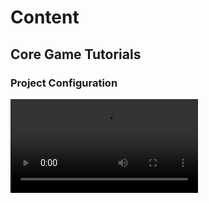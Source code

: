 # Content

## Core Game Tutorials

### Project Configuration
<video src="https://youtu.be/MyH6Ddp60qg"/>


In this video you are shown how to configure a 2D project in Godot, and introduced to the various parts of the
interface.

### **Import image assets**

[https://youtu.be/J8wTFEexpBI](https://youtu.be/J8wTFEexpBI)

This link contains the images you'll need to start the clone of Space
Invaders: [2D Assets](https://drive.google.com/file/d/10LKQkemkH1q27rAZUYc9Sa900K2EIZi9/view?usp=sharing)

### Main menu - Initial

[https://youtu.be/DyaKLWr502M](https://youtu.be/DyaKLWr502M)

#### Part 1 - Main Menu Setup

In this video, you'll see how to configure the project window size and colour as well as start the layout of the menu.

You'll see how to add images into the scene as well as a label, with a brief introduction on how to layout these items.

[https://youtu.be/CBA3sxDbgog](https://youtu.be/CBA3sxDbgog)

#### Main Menu Buttons

This video focuses on the Buttons the title scene. You'll see how to create the buttons, and modify the fonts to match
the title font, and then change the font of all the buttons to a new font.

## Buttons

### Main Menu Buttons Functionality

[https://youtu.be/QH_5xVreQ-w](https://youtu.be/QH_5xVreQ-w)

In this video, you're shown one way of changing between scenes.

You're shown a number of aspects to the process:

- Creating the new Scene
- Creating scripts for the buttons to store the scene names
- Reusing the script between buttons and scenes
- Writing a script to manage all the buttons in the scene
- Parts of programming, such as loops, functions and arrays.

The code used in this video is:


```python
extends Control

# Called when the node enters the scene tree for the first time.
func _ready():
    for button in $"Menu/Menu Buttons/Buttons".get_children():
        button.connect("pressed", self, "_on_Button_pressed", [button.scene_to_load])

func _on_Button_pressed(scene_to_load):
    print("Changing Scene...")
    print(scene_to_load)
    get_tree().change_scene(scene_to_load)
```
{collapsible="true" collapsed-title="TitleScene.gd"}


```python
extends Button

export(String) var scene_to_load
```
{collapsible="true" collapsed-title="ButtonScript.gd"}



```python
extends Control

# Called when the node enters the scene tree for the first time.
func _ready():
    for button in $"Layout/Main/Buttons/GameScenes".get_children():
        button.connect("pressed", self, "_on_Button_Pressed", [button.scene_to_load])

func _on_Button_Pressed(scene_to_load):
    print(scene_to_load)
    get_tree().change_scene(scene_to_load)
```
{collapsible="true" collapsed-title="MainGame.gd"}

## Gameplay

### Game Play

[https://www.youtube.com/watch?v=nQfOhc6jumE](https://www.youtube.com/watch?v=nQfOhc6jumE)

This video shows the process of designing and coding the fundamental gameplay of space invaders.

### Border Containment

[https://youtu.be/ef0R6-4viOA](https://youtu.be/ef0R6-4viOA)

In this video, you're shown how to create (invisible) borders on the left and right of the screen using Area2D nodes,
and assigning them groups.

Then, the player object is modified to add it's own Area2D so that you can detect collisions between the object and the
newly created borders.

Finally, you're shown the code to restrict the player to the playing area between the two borders.

### Global Variables & Bullets

[https://youtu.be/cYXn_vcRRTk](https://youtu.be/cYXn_vcRRTk)

In this video you're shown how to create global variables. Global Variables can be accessed (used) by any script
throughout the entire project, from any script. This can be used to keep track of many variables needed throughout the
project, such as the high score, or in the case of this video - the limiting the number of bullets on screen at once.

bullet.gd

```
extends KinematicBody2D

var speed = 500

# Called when the node enters the scene tree for the first time.
func _ready():
    GlobalVariables.bulletInstanceCount += 1
    set_physics_process(true)

func _physics_process(delta):
    var collidedObject = move_and_collide(Vector2(0, -speed*delta))
    if (collidedObject):
        #print(collidedObject.collider.name)
        if "Enemy" in collidedObject.collider.name:
            collidedObject.get_collider().queue_free()
        
            
        
        queue_free()
        GlobalVariables.bulletInstanceCount -= 1
```

## Enemies

### Enemy Group Movement

[https://youtu.be/Hav91wHl3JA](https://youtu.be/Hav91wHl3JA)

In this video, you're shown how to group the enemy instances together and script them to "bounce" off the sides of the
game window when the first collision occurs.

- Enemies.gd

```python
extends Node2D

var speed = -200

func _ready():
    set_physics_process(true)
    
    
func _physics_process(delta):
    global_position.x += speed * delta
```

### Enemies Firing

[https://youtu.be/9XiSX3SM428](https://youtu.be/9XiSX3SM428)

In this first video, you're shown the configuration of the enemy bullets, and walked through the changes that need to be
made to the `global.gd`, `enemy.gd` scripts and the creation of the `enemy-bullets.gd` script.

Bullet-enemy.gd

```
extends KinematicBody2D

var speed = 500

# Called when the node enters the scene tree for the first time.
func _ready():
    GlobalVariables.enemyBulletInstanceCount += 1
    set_physics_process(true)

func _physics_process(delta):
    var collidedObject = move_and_collide(Vector2(0, +speed*delta*0.4))
    if (collidedObject):
        #print("Enemy collide: ",collidedObject.collider.name)
        if "Enemy" in collidedObject.collider.name:
            pass
            #collidedObject.get_collider().queue_free() #Don't kill the enemies.
        else:
            queue_free()
            GlobalVariables.enemyBulletInstanceCount -= 1
            print("Enemy Bullets: ", GlobalVariables.enemyBulletInstanceCount)
```

Enemy.gd

```
extends KinematicBody2D

var bullet = preload("res://Bullet-Enemy/Bullet-Enemy.tscn")

    
func _ready():
    $Area2D.connect("area_entered", self, "_colliding")
    

func _colliding(area):
    if area.is_in_group("right"):
        #print("emenies collide right")
        get_parent().global_position.y += 10
        get_parent().speed = -200
    if area.is_in_group("left"):
        #print("emenies collide left")
        get_parent().global_position.y += 10
        get_parent().speed = 200

func _process(delta):
#	while (true):
    var rng = RandomNumberGenerator.new()
    rng.randomize()
    var my_random_number = rng.randf_range(2.0, 30.0)
    #print("time: ",my_random_number)
    yield(get_tree().create_timer(my_random_number), "timeout")
    if GlobalVariables.enemyBulletInstanceCount < 5:
        var bulletInstance = bullet.instance()
        
        bulletInstance.position = Vector2(global_position.x, global_position.y+20)
        get_tree().get_root().add_child(bulletInstance)
```

Global.gd

```
extends Node

var bulletInstanceCount = 0 # Keeps track of how many bullet instances are current
var enemyBulletInstanceCount = 0
```

## Project Finalisation

### Quit Game Application

[https://youtu.be/eNWupsu4DWI](https://youtu.be/eNWupsu4DWI)

This video shows how to modify the main menu to include a quit button. With a bonus debugging session at the end!


> FYI, there is no audio on this video
> {style="tip"}

## Audio

[https://youtu.be/wKs7a6RBfaw](https://youtu.be/wKs7a6RBfaw)

In this video you're shown how to add background music in a scene and also "event-based" music - in this case, adding
sound to the firing of bullets.

## High Score System

### High Score

To store high scores the data needs to be saved to the local drive - this is known as persistent data (the data persists
even if the application is not running).

Before implementing any form of persistent data, the exact data that needs to be save must be determined. The points
where the data is loaded from and saved to the local drive must be decided.

Your application must also be prepared for attempting to load the data, however it doesn’t exist at that time - such as
when the application is run for the first time.

Godot has an inbuilt system to save data and nodes to the local drive, however this tutorial will focus on only saving
and loading the previous high scores.

Before implementing persistent data, there are a few topics to understand - where the user data is stored and
serialisation.

### Godot User Data

Most file access performed in Godot begins with `res://` (e.g. `res://Menu/Menu.tscn`), which refers to the project root
folder (the folder containing `project.godot`). A file path starting with `res://` looks for the file relative to that
root folder.

User data uses the `user://` prefix which points to a different folder which is not in the project folder.

> The`user://`prefix points to a different directory on the user's device. On mobile and consoles, this path is unique
> to the project. On desktop, the engine stores user files in:
`~/.local/share/godot/app_userdata/[project_name]` on
> Linux,`~/Library/Application Support/Godot/app_userdata/[project_name]` on macOS (since Catalina)
> and  APPDATA \Godot\app_userdata\[project_name] on Windows.
[https://docs.godotengine.org/en/stable/tutorials/io/data_paths.html](https://docs.godotengine.org/en/stable/tutorials/io/data_paths.html)
>
{style="note"}

### Serialisation

Serialisation is the process of preparing data and objects to save to disk or transmitted.

### Testing!

Testing the high score system and the saving and loading of data can be frustrating as the tester needs to try for
different scores to ensure that the rank order is correct.

One method for improving this process is to add a cheat code into the game.

For instance, in the `Player.gd` script, the script can be updated to check if the user presses the Up key. If so, this
changes the scene straight to the win scene.s

![Screen Shot 2022-04-30 at 11.34.35 pm.png](Screen_Shot_2022-04-30_at_11.34.35_pm.png)

Code

```python
if Input.is_action_pressed("ui_up"):
        get_tree().change_scene("res://WinScene.tscn")
```

## High Scores

Currently, the game may have a simple scoring system, with only the currentScore being used.

This will be expanded upon by implementing not only a highScore variable as shown, but also the top 3 scores, as well as
the current players score.


> Note: the players name is not within the scope of the tutorial at this stage. If you wish to implement this, you will
> need to track the names as well, collecting the data within your game.
> {style="note"}

```python
var scoringInformation = {
	"currentScore": 0,
	"currentPlayer": "User",
	"highScore": 0,
	"highScorePlayersName" : "Winner"
}
```

### Global.gd

Start by expanding `scoringInformation` to track the first, second and third top scores. This is done in Global.gd.

The starting values for each can be 0. As each player completes the game, their score will be compared to the top score,
and if greater, then shift the values down.

This is implemented through an array. The first element is the highest score, and down from there.

```python
var scoringInformation = {
	"currentScore": 0,
	"currentPlayer": "User",
	"highScores": [0,0,0],
	"highScorePlayersName" : "Winner"
}
```

### Win Scene

When the player wins the game, the Win Scene is loaded. It will be at this point that their score (stored
in `scoringInformation`) will be compared to the high scores.

If your win Scene doesn’t have a script attached

Add a script to the root node by right-clicking on it and choosing Attach Script. Choose the default settings.

![Screen Shot 2022-04-30 at 10.22.57 pm.png](Screen_Shot_2022-04-30_at_10.22.57_pm.png)

Remove the unnecessary code, leaving only the extends command on the first line, and `func _ready()` function.

![Screen Shot 2022-04-30 at 10.24.59 pm.png](Screen_Shot_2022-04-30_at_10.24.59_pm.png)

Update the _ready() function to store the current players score into the array in the correct position, if necessary.

![Screen Shot 2022-04-30 at 11.20.04 pm.png](Screen_Shot_2022-04-30_at_11.20.04_pm.png)


```python
func _ready():
    # Sorts the array
    GlobalVariables.scoringInformation["highScores"].sort()
    
    # Searches the array for the value, or the position in the array where it will "fit".
    var highScorePosition = GlobalVariables.scoringInformation["highScores"].bsearch(GlobalVariables.scoringInformation["currentScore"], true)
    print("position #", highScorePosition)
    
    # Inserts the value into the array at the correct position.
    GlobalVariables.scoringInformation["highScores"].insert(highScorePosition, GlobalVariables.scoringInformation["currentScore"])
    
    # Removes the first (and lowest) score.
    GlobalVariables.scoringInformation["highScores"].remove(0)
    
    # Debugging.
    print(GlobalVariables.scoringInformation["highScores"])
```

The high score system has been implemented!

<include from="reusableContent.topic" element-id="commitPush"/>

## Persistent Data

In this tutorial, you’ll be shown how to save and load the `scoringInformation` dictionary.

> In this tutorial, only a small amount of data will be saved and loaded, so not a lot of focus on serialisation is done. However if the game requires saving more complex data, you will need to ensure this is done.
{style="tip"}

Open [Global.g](http://Global.gs)d and create a new global variable which sets the save file.

![Screen Shot 2022-05-01 at 12.24.52 am.png](Screen_Shot_2022-05-01_at_12.24.52_am.png)

Code

```python
var saveFile = "user://save.dat"
```

### Saving the data

To ensure it’s saved when it is updated, the saving of high score data can be done in the Win Scene.

Open `WinScene.gd` and create a new function called `saveData()`.

![Screen Shot 2022-05-01 at 12.20.42 am.png](Screen_Shot_2022-05-01_at_12.20.42_am.png)

Code

```python
func saveData():
```

Update `saveData()` to attempt to access the file name specified in `Global.gd` called `saveFile`. If there is no issues
with that file, it will write the scoringInformation dictionary to the file and close the connection.

![Screen Shot 2022-05-01 at 12.25.56 am.png](Screen_Shot_2022-05-01_at_12.25.56_am.png)

Code

```python
func saveData():
    var file = File.new()
    var error = file.open(GlobalVariables.saveFile, file.WRITE)
    if error == OK:
        file.store_var(GlobalVariables.scoringInformation)
        file.close()
        print("!!Data Saved!!")
    else :
        print("!!Data Not Saved!!")
```

Lastly, update the `_ready()` function to call the `saveData()` function.

![Screen Shot 2022-05-01 at 12.33.02 am.png](Screen_Shot_2022-05-01_at_12.33.02_am.png)

### Loading the Data

Open the main menu and look at the script for the scene - `Menu.gd`.

Update the `_ready()` function to load (or attempt to load) the saved data.

This code checks to see if the file exists first - applications don’t like attempting to open files that don’t exist.

If the file is there, it replaces the `scoringInformation` data that’s coded by default with the loaded data. If there
is any error, it just leaves the default values.

![Screen Shot 2022-05-01 at 12.34.49 am.png](Screen_Shot_2022-05-01_at_12.34.49_am.png)

Code

```python
var file = File.new()
    if file.file_exists(GlobalVariables.saveFile):
        var error = file.open(GlobalVariables.saveFile, File.READ)
        if error == OK:
            var player_data = file.get_var()
            file.close()
            GlobalVariables.scoringInformation = player_data
```

<include from="reusableContent.topic" element-id="commitPush"/>

## Bug or Feature?

There’s a bug with the saving and loading of `scoringInformation`. Did you notice? It’s got to do with currentScore -
it’s not resetting correctly and is saving the current score in the save file.


## Win & Lose Conditions

The Win and Lose conditions refer to the state of gameplay to determine whether the player “wins” the game or “loses”
the game. Those states are determined by the game itself and what occurs after is up to the developer.

Some examples could be:

- Win Condition
    - All enemies are killed
    - The door at the end of the level is opened
    - The player survives the night
    - etc.
- Lose Condition
    - The player’s health reaches 0.
    - The player runs out of ammunition.
    - etc.

In our clone of space invaders, the following conditions exist (at a minimum)

| Win Condition/s          | Lose Condition/s               |
|--------------------------|--------------------------------|
| All enemies are defeated | The timer reaches 0.           |
|                          | The player’s health reaches 0. |

### Win Condition

Expand each of the following to implement the different conditions.

#### All Enemies are Defeated

Open `MainGame.tscn`, and click on the “Open in Editor” button next to one of the individual enemy nodes.

![Screen Shot 2022-04-30 at 10.30.47 pm.png](Screen_Shot_2022-04-30_at_10.30.47_pm.png)

This opens the original scene to edit. All of the individual enemies in the game are based on this one scene.

With the root node selected, click on the Node tab, then click on Groups. Enter “enemy” and click Add.

![Screen Shot 2022-04-30 at 10.31.40 pm.png](Screen_Shot_2022-04-30_at_10.31.40_pm.png)

Save the scene. This adds this tag to each individual enemy.

Return to Main Game.

Open `MainGame.gd`, and in the `_process()` function, check if there are no more nodes with the tag enemy left. If there
are none, then go to the Win Scene.

```python
func _process(delta):
	$HUD/CurrentScore.text = str(GlobalVariables.scoringInformation["currentScore"])
	if get_tree().get_nodes_in_group("enemy").size() == 0:
		get_tree().change_scene("res://WinScene.tscn")
```

Change `res://WinScene.tscn` to link to the Win Scene in your project.

### Lose Condition

Expand each of the following to implement the different conditions.

#### The Timer Reaches 0

To implement this condition check, open the MainGame.gd script and look in the _ready() function.

![Screen Shot 2022-04-26 at 11.18.58 pm.png](Screen_Shot_2022-04-26_at_11.18.58_pm.png)

If Line 17 is reached, it outputs `Game Over` to the console, which means the timer has reached 0. This is where the
code will need to go to make it perform a function. Luckily the condition check has already been performed!

Create a New Scene through the `Scene` Menu

![Screen Shot 2022-04-26 at 11.21.23 pm.png](Screen_Shot_2022-04-26_at_11.21.23_pm.png)

Choose Node2D in the hierarchy tab to start the scene, and then Right Click on the Node2D and choose `Add Child Node`.

![Screen Shot 2022-04-26 at 11.21.40 pm.png](Screen_Shot_2022-04-26_at_11.21.40_pm.png)

Search for, and add, a VBoxContainer

![Screen Shot 2022-04-26 at 11.21.57 pm.png](Screen_Shot_2022-04-26_at_11.21.57_pm.png)

Rename the VboxContainer as Layout. Right click on that, and choose Add Child Node.

![Screen Shot 2022-04-26 at 11.22.15 pm.png](Screen_Shot_2022-04-26_at_11.22.15_pm.png)

This time, search for and add a Label

![Screen Shot 2022-04-26 at 11.22.25 pm.png](Screen_Shot_2022-04-26_at_11.22.25_pm.png)

Rename the Label as Heading, and then change the text attribute to “You Lost” or anything else appropriate.

![Screen Shot 2022-04-26 at 11.22.52 pm.png](Screen_Shot_2022-04-26_at_11.22.52_pm.png)

Now add a button as a child of the VboxContainer called Layout.

![Screen Shot 2022-04-26 at 11.23.21 pm.png](Screen_Shot_2022-04-26_at_11.23.21_pm.png)

Change the text to `Return to the Main Menu,` or anything else appropriate.

![Screen Shot 2022-04-26 at 11.23.42 pm.png](Screen_Shot_2022-04-26_at_11.23.42_pm.png)

Right-click on the button in the heirarchy and choose `Attach Script`.

![Screen Shot 2022-04-26 at 11.24.26 pm.png](Screen_Shot_2022-04-26_at_11.24.26_pm.png)

Don’t change any of the defaults and just click Create.

![Screen Shot 2022-04-26 at 11.24.32 pm.png](Screen_Shot_2022-04-26_at_11.24.32_pm.png)

With the button selected, switch to the Node tab as shown.

![Screen Shot 2022-04-26 at 11.23.57 pm.png](Screen_Shot_2022-04-26_at_11.23.57_pm.png)

Double click on the `pressed` signal.

![Screen Shot 2022-04-26 at 11.24.14 pm.png](Screen_Shot_2022-04-26_at_11.24.14_pm.png)

Don’t change anything here - just click `Connect`.

![Screen Shot 2022-04-26 at 11.24.49 pm.png](Screen_Shot_2022-04-26_at_11.24.49_pm.png)

Change the script to the code shown below.

```python
func _on_Button_pressed():
	get_tree().change_scene("res://Menu/Menu.tscn")
```

> Note that the `res://Menu/Menu.tscn` may need to be modified to match your project. It needs to be the path to *your* main menu scene.
{style="note"}

![Screen Shot 2022-04-26 at 11.25.18 pm.png](Screen_Shot_2022-04-26_at_11.25.18_pm.png)

![Screen Shot 2022-04-26 at 11.25.27 pm.png](Screen_Shot_2022-04-26_at_11.25.27_pm.png)

Save the Scene.

![Screen Shot 2022-04-26 at 11.25.45 pm.png](Screen_Shot_2022-04-26_at_11.25.45_pm.png)

Go back to MainMenu.gd and after the print("Game Over") code, you will need to add the following:

```python
get_tree().change_scene("res://LoseScene.tscn")
```

> Remember the scene linked will need to match *your* project. Change `res://LoseScene.tscn` to whatever you need to link it to the scene you just created.
{style="note"}

### The Player’s Health Reaches 0.

## User Interface Improvements

Create the Main Menu Interface.


### Main Menu

#### **Part 1 - Menu Setup**

[https://youtu.be/DyaKLWr502M](https://youtu.be/DyaKLWr502M)

In this video, you'll see how to configure the project window size and colour as well as start the layout of the menu.

You'll see how to add images into the scene as well as a label, with a brief introduction on how to layout these items.

#### **Part 2**

[https://youtu.be/CBA3sxDbgog](https://youtu.be/CBA3sxDbgog)

In this video, you'll create the "AppInfo" section of the title screen, including the version number, developer and high
score information.

You'll also learn briefly about "Size Flags" to layout the App Info section, expanding labels to fill additional space
on screen.

#### **Part 3**

[https://youtu.be/PxyPHJmNflI](https://youtu.be/PxyPHJmNflI)

This video focuses on the Buttons the title scene. You'll see how to create the buttons, and modify the fonts to match
the title font, and then change the font of all the buttons to a new font.

### Buttons Functionality

[https://youtu.be/QH_5xVreQ-w](https://youtu.be/QH_5xVreQ-w)

Code - TitleScene.gd

```python
extends Control

# Called when the node enters the scene tree for the first time.
func _ready():
    for button in $"Menu/Menu Buttons/Buttons".get_children():
        button.connect("pressed", self, "_on_Button_pressed", [button.scene_to_load])

func _on_Button_pressed(scene_to_load):
    print("Changing Scene...")
    print(scene_to_load)
    get_tree().change_scene(scene_to_load)
```

Code - ButtonScript.gd

```python
extends Button

export(String) var scene_to_load
```

Code - MainGame.gd

```python
extends Control

# Called when the node enters the scene tree for the first time.
func _ready():
    for button in $HUD.get_children():
        button.connect("pressed", self, "_on_Button_pressed", [button.scene_to_load])

func _on_Button_pressed(scene_to_load):
    print("Changing Scene...")
    print(scene_to_load)
    get_tree().change_scene(scene_to_load)
```

In this video, you're shown one way of changing between scenes.

You're shown a number of aspects to the process:

- Creating the new Scene
- Creating scripts for the buttons to store the scene names
- Reusing the script between buttons and scenes
- Writing a script to manage all the buttons in the scene
- Parts of programming, such as loops, functions and arrays.

## Options Implementation

### Scene Creation

With the Space Invaders project open, Create a new scene.

![Screen Shot 2022-04-29 at 12.55.39 pm.png](Screen_Shot_2022-04-29_at_12.55.39_pm.png)

When the choice appears, choose User Interface out of the four options.

> It is possible to also create it as a 2D Scene.
{style="note"}

![Screen Shot 2022-04-29 at 12.55.47 pm.png](Screen_Shot_2022-04-29_at_12.55.47_pm.png)

Rename the scene `OptionsMenu`.

![Screen Shot 2022-04-29 at 12.56.52 pm.png](Screen_Shot_2022-04-29_at_12.56.52_pm.png)

Add a VBoxContainer node as a child of `OptionsMenu`. Rename the node as `Layout`

![Screen Shot 2022-04-29 at 12.57.33 pm.png](Screen_Shot_2022-04-29_at_12.57.33_pm.png)

Create a CheckButton node as a child of Layout. Rename this to `RapidFireSelect`.

![Screen Shot 2022-04-29 at 12.58.40 pm.png](Screen_Shot_2022-04-29_at_12.58.40_pm.png)

Set the text property of this box to Rapid Fire.

![Screen Shot 2022-04-29 at 1.41.12 pm.png](Screen_Shot_2022-04-29_at_1.41.12_pm.png)

As another child of `Layout`, create a Button, renamed to `ReturnToMainMenu`.

![Screen Shot 2022-04-29 at 1.06.59 pm.png](Screen_Shot_2022-04-29_at_1.06.59_pm.png)

Set the text property of `ReturnToMainMenu` button to “Return to the Main Menu”

![Screen Shot 2022-04-29 at 1.34.08 pm.png](Screen_Shot_2022-04-29_at_1.34.08_pm.png)

Save the Scene as OptionsMenu, saving it in a folder called Options in the root of the project.

![Screen Shot 2022-04-29 at 1.00.48 pm.png](Screen_Shot_2022-04-29_at_1.00.48_pm.png)

At the end of this process, your Scene and FileSystem should appear similar to this.

![Screen Shot 2022-04-29 at 1.02.06 pm.png](Screen_Shot_2022-04-29_at_1.02.06_pm.png)

#### Button Functionality

To quickly add the functionality to the single `ReturnToMainMenu` button in the scene, you can add a function to run
with the button is pressed.

Right-click on the `ReturnToMainMenu` button and choose Attach Script.

![Screen Shot 2022-04-29 at 1.16.55 pm.png](Screen_Shot_2022-04-29_at_1.16.55_pm.png)

Leave the settings and just click Create.

![Screen Shot 2022-04-29 at 1.17.05 pm.png](Screen_Shot_2022-04-29_at_1.17.05_pm.png)

Leave the script for the moment, and select the `ReturnToMainMenu` button in the hierarchy. Change to the Node options
and double click on the Pressed() signal.

![Screen Shot 2022-04-29 at 1.11.17 pm.png](Screen_Shot_2022-04-29_at_1.11.17_pm.png)

The Connect a Signal to a Method dialog appears. Leave all the values as is, and click Connect. This will take you back
to the script with a new function created.

![Screen Shot 2022-04-29 at 1.20.55 pm.png](Screen_Shot_2022-04-29_at_1.20.55_pm.png)

Change the pass command to the code shown, Godot will assist you by showing a menu with all the scenes. Choose your Main
Menu scene from the list.

`get_tree().change_scene(`

![2022-04-29 13-22-37.2022-04-29 13_23_16.gif](2022-04-29_13-22-37.2022-04-29_13_23_16.gif)

#### Link from the Main Menu

Open the main menu scene.

![Screen Shot 2022-04-29 at 1.29.44 pm.png](Screen_Shot_2022-04-29_at_1.29.44_pm.png)

Right-Click on the `OptionsMenu.tscn` and choose Copy Path.

![Screen Shot 2022-04-29 at 1.28.38 pm.png](Screen_Shot_2022-04-29_at_1.28.38_pm.png)

Select the Options Button in the hierarchy and set the Scene To Load variable in the Inspector to the path to the
options menu.

![Screen Shot 2022-04-29 at 1.31.07 pm.png](Screen_Shot_2022-04-29_at_1.31.07_pm.png)

#### Test the Buttons

Run the project, and check to make sure you can navigate from the Main Menu to the Options menu and back again.

![2022-04-29 13-35-40.2022-04-29 13_36_03.gif](2022-04-29_13-35-40.2022-04-29_13_36_03.gif)

### Rapid Fire Implementation

#### Global Variable

Open Global.gd and create a new variable called rapidFire and set it to `false`.

```python
var rapidFire = false
```

Save the script.

![Screen Shot 2022-04-29 at 1.48.24 pm.png](Screen_Shot_2022-04-29_at_1.48.24_pm.png)

#### Options Menu functionality

Now that the scene has been created, successfully linked and the global variable set, it’s now time to implement the
Rapid Fire option.


> Remember: This can be done for any option that will be used throughout the game. For instance, this could be used to set the difficulty setting, audio volume etc.
{style="note"}

Open the OptionsMenu Scene.

Right click on RapidFireSelect and choose Attach Script.

![Screen Shot 2022-04-29 at 1.41.57 pm.png](Screen_Shot_2022-04-29_at_1.41.57_pm.png)

Leave the settings on the dialog box and choose Create.

You do not need to make any changes to the code at this stage.

![Screen Shot 2022-04-29 at 1.42.11 pm.png](Screen_Shot_2022-04-29_at_1.42.11_pm.png)

With the button selected, change to the Node view and double click on the toggled signal.

![Screen Shot 2022-04-29 at 1.52.02 pm.png](Screen_Shot_2022-04-29_at_1.52.02_pm.png)

Leave all the settings as default and click on the Connect button.

![Screen Shot 2022-04-29 at 1.52.08 pm.png](Screen_Shot_2022-04-29_at_1.52.08_pm.png)

The default code is created.

![Screen Shot 2022-04-29 at 1.53.34 pm.png](Screen_Shot_2022-04-29_at_1.53.34_pm.png)

Replace the pass code with code to set the `rapidFire` variable in the Global script.


> This code works because the value that the check button is set to (on or off) equates to `true` or `false` which can set the rapidFire value in the global script.
{style="note"}

![Screen Shot 2022-04-29 at 1.54.52 pm.png](Screen_Shot_2022-04-29_at_1.54.52_pm.png)

```python
GlobalVariables.rapidFire = button_pressed
```

#### Using the Options

This has now completed this section as the collection and storage of the options through the menu. The next stage is to
use this within the rest of the game.

In this case, the `rapidFire` variable can be used in the Player.gd script to modify the functionality for the firing
process.

Code

```python
func _process(delta):
    if GlobalVariables.rapidFire:
        if Input.is_action_pressed("fire"):
            var bulletInstance = bulletSource.instance()
            bulletInstance.position = Vector2(position.x, position.y-20)
            get_tree().get_root().add_child(bulletInstance)
    else:
        if Input.is_action_just_pressed("fire"):
            var bulletInstance = bulletSource.instance()
            bulletInstance.position = Vector2(position.x, position.y-20)
            get_tree().get_root().add_child(bulletInstance)
```

![Screen Shot 2022-04-29 at 1.58.58 pm.png](Screen_Shot_2022-04-29_at_1.58.58_pm.png)

## Working Project

This is an example of how the project will run once implemented.

![2022-04-29 14-08-46.2022-04-29 14_09_44.gif](2022-04-29_14-08-46.2022-04-29_14_09_44.gif)

## Presentation Planning

The goals for this topic are:

- Plan the structure and content for the presentation


[Video presentation ideas - 17 of the best from Biteable - the world's simplest video maker](https://biteable.com/blog/video-presentation-ideas/)

[7 Different Types of Video Presentations_Presentation_ezTalks_Video Conferencing, Webinar, Online Meeting, Screensharing Tips and Reviews](https://eztalks.com/presentation/7-different-types-of-video-presentations.html)

[Video Production - Planning](https://www.notion.so/Video-Production-Planning-1ffb27d262474e04aedabd0653f63901?pvs=21)

[Best Kickstarter Videos of 2020 and Why Are They Successful](https://www.adjustproduction.com/news/best-kickstarter-videos-2020/)

[Best Kickstarter Videos](https://blog.thecrowdfundingformula.com/best-kickstarter-videos/)


### Documentation

Create a Google Doc and attach it to the assignment on Google Classroom.

1. Create Headings for each section and topic.
2. Under each heading and topic, write notes for what you want to cover. Include Screenshots as necessary.
3. Add a section for the style and type of video. Make notes, include examples of video styles that you will use as a
   guide to producing yours.

### Video Style

Consider the style that you wish to present the video? Will you use humour? Loud music etc.

Use the resources linked above to guide and inspire you.

### Examples

Look at the Assessment Examples page, focusing on the Video Presentations. What works well, what could be done better,
and what approaches could/would you take?

[Assessment Examples](https://www.notion.so/Assessment-Examples-ba9ee48cf95a4ca78c4a3653b16831a0?pvs=21)

### Storyboard

Using
the [Video Production - Planning](https://www.notion.so/Video-Production-Planning-1ffb27d262474e04aedabd0653f63901?pvs=21)
page, create a storyboard of your intended video.

Attach the storyboard to the assessment on Google Classroom.

## Extension Tutorials

### Countdown Timer

On this page, you'll be shown how to create a simple countdown Timer which updates the screen with the current time.

### Interface

Create a label node in the scene and note where in the hierarchy you created it. In the case below, the node is
called `Countdown` and it's stored under `HUD`.

![Screen_Shot_2021-05-04_at_10.09.14_am.png](Screen_Shot_2021-05-04_at_10.09.14_am.png)

That's it for the interface at this stage!

### Code

In the main Scene, update the `MainGame.gd` code to include two variables at the top:

```python
export(int) var countdownMax
var currentTimer
```

The `countdownMax` variable is used to store the starting value for the countdown and is set through the Inspector of
the main scene

![Screen_Shot_2021-05-04_at_10.03.34_am.png](Screen_Shot_2021-05-04_at_10.03.34_am.png)

The currentTimer variable is used to keep track of the current time, which will be reduced by 1 each second.

Next, update the _ready function to first set the currentTimer to the maximum, and update the Label.

```python
	currentTimer = countdownMax
	$HUD/Countdown.text = str(currentTimer)
```

> You will need to change the `$HUD/Countdown` to match where the countdown timer label is in your scene view!!
{style="note"}

Then you'll create a look which updates the Countdown label, waits a second using the `yield` function, and then reduces
the `currentTimer` value by 1

```python
while currentTimer > 0:
		print(currentTimer)
		$HUD/Countdown.text = str(currentTimer)
		yield(get_tree().create_timer(1.0), "timeout")
```

When the loop ends, (when `countdownTimer` reaches 0) then you can write the code to do whatever you want. In the case
below, it simply outputs Game Over, however you may want to change to another scene.

Here is the final code for the `_ready()` function.

```python
func _ready():
	#... Existing setup code...
	
	currentTimer = countdownMax
	$HUD/Countdown.text = str(currentTimer)
	while currentTimer > 0:
		print(currentTimer)
		$HUD/Countdown.text = str(currentTimer)
		yield(get_tree().create_timer(1.0), "timeout")
		currentTimer -= 1
	$HUD/Countdown.text = str(currentTimer)
	print("Game Over")
	#Change to next scene
```

## Tutorials

### Animation "Gifs"

To get an animation in an image (like an animated Gif) in your project, you could to use an AnimatedSprite.

[Godot Engine Tutorial Part 9-Sprite Animation - GameFromScratch.com](https://gamefromscratch.com/godot-engine-tutorial-part-9-sprite-animation/)

### Background Colour

[How can I change the default background color](https://godotengine.org/qa/386/how-can-i-change-the-default-background-color)

### Limiting Enemies to shoot (Raycast)


The goals for this topic are:

- Limit the enemy shooting to only the ones “in front”
- Implement raycasts into the enemy scene.



### Instructions


> Raycasts are an invisible line between two points in game. Using Raycasts you can detect collisions (or potential collisions). They have a number of uses such as calculating the destination of a bullet, without creating (instantiating) a bullet in game, or if an object can ‘see’ another object (if there’s a wall in the way).
{style="none"}

In the project, open the `enemy.tscn` file to edit the enemy object. This will update **all** enemy instances in the
game.

Add a child node to the Enemy. Search for RayCast2D in the list and choose Create.

![Screen Shot 2022-05-31 at 9.18.52 pm.png](Screen_Shot_2022-05-31_at_9.18.52_pm.png)

With the new RayCast2D node selected, change the Inspector values `Enabled` and `Cast To:.`

![Screen Shot 2022-05-31 at 9.28.31 pm.png](Screen_Shot_2022-05-31_at_9.28.31_pm.png)

Attach a script to the RayCast2D node.

![Screen Shot 2022-05-31 at 9.23.38 pm.png](Screen_Shot_2022-05-31_at_9.23.38_pm.png)

![Screen Shot 2022-05-31 at 9.23.43 pm.png](Screen_Shot_2022-05-31_at_9.23.43_pm.png)

Replace the contents with the following code.

Save the script.

```python
extends RayCast2D

# Called when the node enters the scene tree for the first time.
func _ready():
	set_process(true)

func _process(delta):
	if self.is_colliding():
		get_parent().canShoot = false
	else:
		get_parent().canShoot = true
```

Open Enemy.gd and create a new variable, declaring it at the top of the script.

```python
var canShoot = false
```

![Screen Shot 2022-05-31 at 9.24.41 pm.png](Screen_Shot_2022-05-31_at_9.24.41_pm.png)

**Update** the _process() function to first check if canShoot is true. If it is true, then the normal ‘shooting’ code
will execute.


> You only need to add the following line to the function - `if canShoot:`.
{style="tip"}

![Screen Shot 2022-05-31 at 9.26.59 pm.png](Screen_Shot_2022-05-31_at_9.26.59_pm.png)

## Export Game

Under Project menu, choose Export.

![Untitled](Untitled.png)

Click on the Add button, and choose the operating system that you’re attempting to export for.

![Untitled](export var health.png)

The first time you attempt to do this, you may be presented with information such as shown. Click on Manage Export
Templates.

![Untitled](Untitled2.png)

Click on the ****************************************Download and Install**************************************** link.

![Untitled](Untitled3.png)

This will take a minute or two…..

Once completed, click **********Close**********.

You may need to open the Export dialog again through the Project menu.

![Untitled](Untitled4.png)

You may see some more errors, and these will be dependent on the OS you’re exporting to.

You will need to research on how to solve these issues.

If required: For the identifier, you can enter : `au.edu.act.ltc.<Game Name>,` changing `<Game Name>` to the name of
your game.

![Untitled](Untitled5.png)

---

## Player Health

To enable health in the player, a few scripts need to be updated. Open `Player.gd` and add a new function at the bottom
of the script to reduce the health of the player.


> Depending on your requirements, you can change the value that health is reduced by.
{style="tip"}

![Untitled](Untitled.png)

```python
func reduceHealth():
	health -= 1
	if health == 0:
		get_tree().change_scene("res://Menu/Menu.tscn")
```

At the top of the script, add a new variable called `health` which can also be configured in the Godot IDE by including
the `export` keyword.

![Untitled](Untitled1.png)

```python
export (int) var health = 1
```

Save the script.

Open `Bullet-Enemy.gd` and update the code which runs when the bullet collides with an option. This code will check if
the collidedObject contains the word “Player”, and if so, run the `reduceHealth()` function on that object.

Save the script.

![Untitled](Untitled2.png)

```python
if "Player" in collidedObject.collider.name:
		collidedObject.collider.reduceHealth()
```

Test the functionality.

<include from="reusableContent.topic" element-id="commitPush"/>

---

## End of Game Bug

If your game is experiencing a bug where objects from the Main Game are appearing after a scene changes, such as when
the player dies or countdown finishes, this is one method of fixing the bug.

In `Global.gd` add a new variable called `Player`. This variable will be used as a ‘pointer’ to the player object. When
the player object gets created, the `Player` variable will set to point to the player object. When the scene ends (win
or lose) the `Player` variable will be set back to null.

Save the Script.

![Untitled](Untitled3.png)

In `[Player.gd](http://Player.gd)` update `_ready()` set the `GlobalVariables.Player` to be the Player object. This uses
the `self` keyword.

![Untitled](Untitled4.png)

```python
GlobalVariables.Player = self
```

For ******all****** objects that need to be deleted from the game when the player dies or the player wins (i.e. the
scene needs to change), add the following code to the **********start********** of the  `_process()`
or `_physics_process(delta)` functions

Repeat this for all objects. You may need to add this code to `enemy.gd` , `Bullet.gd`, and `Bullet-Enemy.gd` scripts.

![Untitled](Untitled5.png)

```python
if GlobalVariables.Player == null:
		queue_free()
```

Finally, Whenever the player object or game finished, set the `GlobalVariables.Player` variable back to `null`.

This will need to be added to any point where the scene changes in the main game. For instance, when the countdown
finishes.

![Untitled](Untitled6.png)

```python
GlobalVariables.Player = null
```

## Player Health Display

![Hearts for Health Implemented.](Untitled7.png)

Hearts for Health Implemented.

This is based on this tutorial.

[Heart Containers: 3 Ways :: Godot 3 Recipes](https://kidscancode.org/godot_recipes/3.x/ui/heart_containers_3/index.html)

Download the Asset library from this page.

[https://kenney.nl/assets/platformer-art-deluxe](https://kenney.nl/assets/platformer-art-deluxe)

Unzip the file and find the three heart images.

![Untitled](Untitled8.png)

Copy these into the Images folder in your project. In the example here, the images are stored in a folder called *
***********hearts************ however they can be stored anywhere in the project.

> The path to the images in the code later will need to match!
{style="tip"}

![Untitled](Untitled9.png)

Opening the desired scene, create a VBoxContainer, called `Health`. Create Five (or as many as the game requires) *
*******TextureRect********s as children of the VBoxContainer.

![Untitled](Untitled10.png)

Rename the TextureRects to 1..2..3.. etc. Drag the Heart image onto each of the TextureRects.

Additionally, set the StretchMode to be Keep

![Untitled](Untitled11.png)

Attach a script to the `Health` HboxContainer, naming the file `health.gd`. Replace the contents with the code shown.

At this stage, nothing will occur if the game is run. The `update_health` function will need to be called by the main
game script to update the hearts based on the players health.

```python
extends HBoxContainer

enum MODES {simple, empty, partial}

var heart_full = preload("res://Images/hearts/hud_heartFull.png")
var heart_empty = preload("res://Images/hearts/hud_heartEmpty.png")
var heart_half = preload("res://Images/hearts/hud_heartHalf.png")

export (MODES) var mode = MODES.simple

func update_health(value):
	match mode:
		MODES.simple:
			update_simple(value)
		MODES.empty:
			update_empty(value)
		MODES.partial:
			update_partial(value)

func update_simple(value):
	for i in get_child_count():
		get_child(i).visible = value > i

func update_empty(value):
	for i in get_child_count():
		if value > i:
			get_child(i).texture = heart_full
		else:
			get_child(i).texture = heart_empty
			
func update_partial(value):
	for i in get_child_count():
		if value > i * 2 + 1:
			get_child(i).texture = heart_full
		elif value > i * 2:
			get_child(i).texture = heart_half
		else:
			get_child(i).texture = heart_empty
```

********************REMEMBER!!!********************  The paths to the images need to match. Check capitalisations and
the **********exact********** path for each of the images.

![Untitled](Untitled12.png)

Edit the `[MainGame.gd](http://MainGame.gd)` and add the following code into  `_process(delta)`.


> The path to the Health and player nodes will depend on your setup. Change the `$HUD/Health` and `$Player` as necessary to fit the specific nodes.
{style="tip"}

![Untitled](Untitled13.png)

```python
$HUD/Health.update_health($Player.health)
```

Make sure the Players health variable is set to `export` in the player script.

Set the players health to match the number of hearts you need.

![Untitled](Untitled14.png)

Run the game!

![Jun-08-2023 12-59-56.gif](Jun-08-2023_12-59-56.gif)

## “Partial” Version

The Partial Version of the script uses the half hearts. This could be used if your player health was more than the
number of hearts you wanted on screen. For instance, if the player’s health was 10, but only had the space for 5 hearts.

To configure the partial version of the health bars, open `[Health.gd](http://Health.gd)` and change the `MODES`
to `partial`.

![Untitled](Untitled15.png)

Set the players health to an appropriate value and run the game.

![Jun-08-2023 13-05-52.gif](Jun-08-2023_13-05-52.gif)